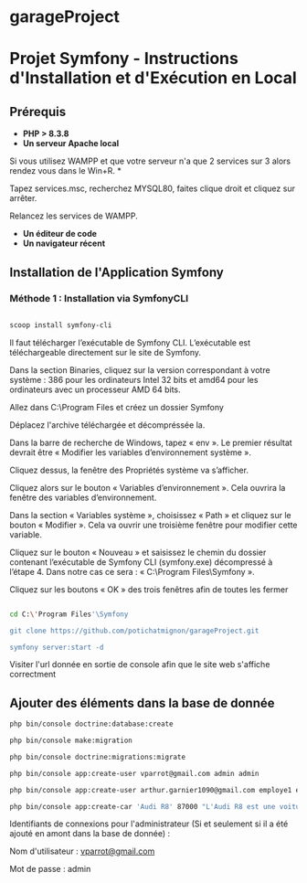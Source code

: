 # garageProject

# Projet Symfony - Instructions d'Installation et d'Exécution en Local

## Prérequis

- **PHP > 8.3.8**
- **Un serveur Apache local**
  
Si vous utilisez WAMPP et que votre serveur n'a que 2 services sur 3 alors rendez vous dans le Win+R. *

Tapez services.msc, recherchez MYSQL80, faites clique droit et cliquez sur arrêter.

Relancez les services de WAMPP.

- **Un éditeur de code**
- **Un navigateur récent**

## Installation de l'Application Symfony

### Méthode 1 : Installation via SymfonyCLI

```bash

scoop install symfony-cli

```

Il faut télécharger lʼexécutable de Symfony CLI. Lʼexécutable est téléchargeable directement sur le site de Symfony.

Dans la section Binaries, cliquez sur la version correspondant à votre système : 386 pour les ordinateurs Intel 32 bits et amd64 pour les ordinateurs avec un processeur AMD 64 bits.

Allez dans C:\Program Files et créez un dossier Symfony

Déplacez l'archive téléchargée et décompréssée la.

Dans la barre de recherche de Windows, tapez « env ». Le premier résultat devrait être « Modifier les variables dʼenvironnement système ». 

Cliquez dessus, la fenêtre des Propriétés système va sʼafficher.

Cliquez alors sur le bouton « Variables dʼenvironnement ». Cela ouvrira la fenêtre des variables dʼenvironnement.

Dans la section « Variables système », choisissez « Path » et cliquez sur le bouton « Modifier ». Cela va ouvrir une troisième fenêtre pour modifier cette variable.

Cliquez sur le bouton « Nouveau » et saisissez le chemin du dossier contenant lʼexécutable de Symfony CLI (symfony.exe) décompressé à lʼétape 4. Dans notre cas ce sera : « C:\Program Files\Symfony ».

 Cliquez sur les boutons « OK » des trois fenêtres afin de toutes les fermer

```bash

cd C:\'Program Files'\Symfony

git clone https://github.com/potichatmignon/garageProject.git

symfony server:start -d


```

Visiter l'url donnée en sortie de console afin que le site web s'affiche correctment


## Ajouter des éléments dans la base de donnée

```bash
php bin/console doctrine:database:create

php bin/console make:migration

php bin/console doctrine:migrations:migrate

php bin/console app:create-user vparrot@gmail.com admin admin

php bin/console app:create-user arthur.garnier1090@gmail.com employe1 employe

php bin/console app:create-car 'Audi R8' 87000 "L'Audi R8 est une voiture de sport du constructeur automobile allemand Audi. C'est le premier coupé GT deux-places de la marque qui rivalise ainsi avec les marques historiques de ce segment : Porsche, Ferrari, Chevrolet ou Aston Martin." 15241

```

Identifiants de connexions pour l'administrateur (Si et seulement si il a été ajouté en amont dans la base de donnée) :

Nom d'utilisateur : vparrot@gmail.com

Mot de passe : admin


  
